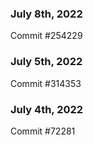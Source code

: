 ### July 8th, 2022

Commit #254229

### July 5th, 2022

Commit #314353


### July 4th, 2022

Commit #72281
